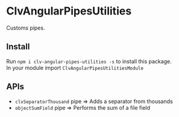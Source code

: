 # ClvAngularPipesUtilities

Customs pipes.

## Install

Run `npm i clv-angular-pipes-utilities -s` to install this package.
<br>
In your module import `ClvAngularPipesUtilitiesModule` 

## APIs
- `clvSeparatorThousand` pipe => Adds a separator from thousands
- `objectSumField` pipe => Performs the sum of a file field
